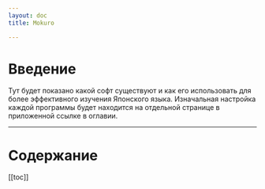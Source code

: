 ```yaml
---
layout: doc
title: Mokuro

---
```


# Введение

Тут будет показано какой софт существуют и как его использовать для более эффективного изучения Японского языка. Изначальная настройка каждой программы будет находится на отдельной странице в приложенной ссылке в оглавии.

-----

# Содержание 

[[toc]]

# 
